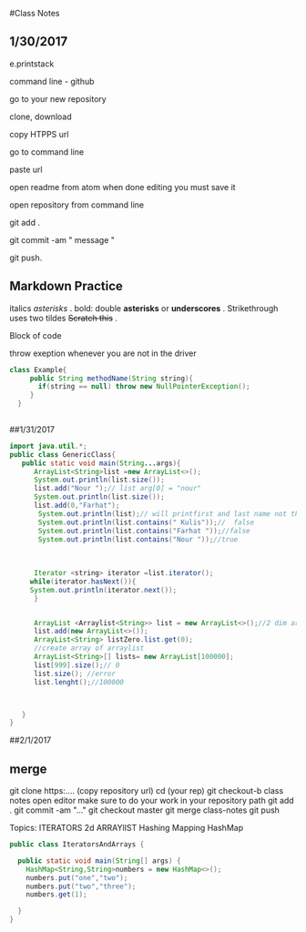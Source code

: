 
#Class Notes 
## 1/30/2017

e.printstack

command line - github

go to your new repository

clone, download

copy HTPPS url

go to command line 

paste url 

open readme from atom when done editing you must save it 

open repository from command line 

git add . 

git commit -am  " message " 

git push.


## Markdown Practice

italics *asterisks* .
bold: double **asterisks** or __underscores__ .
Strikethrough uses two tildes ~~Scratch this~~ .

Block of code

throw exeption whenever you are not in the driver
```java 
class Example{
     public String methodName(String string){
       if(string == null) throw new NullPointerException();
     }
  }
  
```
##1/31/2017

```java
import java.util.*;
public class GenericClass{
   public static void main(String...args){
      ArrayList<String>list =new ArrayList<>();
      System.out.println(list.size());
      list.add("Nour ");// list arg[0] = "nour"
      System.out.println(list.size());
      list.add(0,"Farhat");
       System.out.println(list);// will printfirst and last name not the address
       System.out.println(list.contains(" Kulis"));//  false
       System.out.println(list.contains("Farhat "));//false
       System.out.println(list.contains("Nour "));//true
       
       
       
      Iterator <string> iterator =list.iterator();
     while(iterator.hasNext()){
     System.out.println(iterator.next());
      }


      ArrayList <Arraylist<String>> list = new ArrayList<>();//2 dim array list not really good
      list.add(new ArrayList<>());
      ArrayList<String> listZero.list.get(0);
      //create array of arraylist
      ArrayList<String>[] lists= new ArrayList[100000];
      list[999].size();// 0
      list.size(); //error
      list.lenght();//100000



   }
}
```
##2/1/2017
## merge

git clone https:....
(copy repository url)
cd (your rep)
git checkout-b class notes
open editor make sure to do your work in your repository path 
git add .
git commit -am "..."
git checkout master
git merge class-notes
git push

Topics: 
ITERATORS
2d ARRAYlIST
Hashing
Mapping
HashMap
```java
public class IteratorsAndArrays {

  public static void main(String[] args) {
    HashMap<String,String>numbers = new HashMap<>();
    numbers.put("one","two");
    numbers.put("two","three");
    numbers.get(1);

  }
}
```

